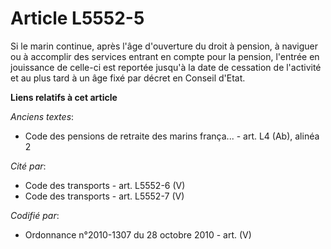 # Article L5552-5

Si le marin continue, après l'âge d'ouverture du droit à pension, à naviguer ou à accomplir des services entrant en compte
pour la pension, l'entrée en jouissance de celle-ci est reportée jusqu'à la date de cessation de l'activité et au plus tard à
un âge fixé par décret en Conseil d'Etat.

**Liens relatifs à cet article**

_Anciens textes_:

  - Code des pensions de retraite des marins frança... - art. L4 (Ab), alinéa 2

_Cité par_:

  - Code des transports - art. L5552-6 (V)
  - Code des transports - art. L5552-7 (V)

_Codifié par_:

  - Ordonnance n°2010-1307 du 28 octobre 2010 - art. (V)
